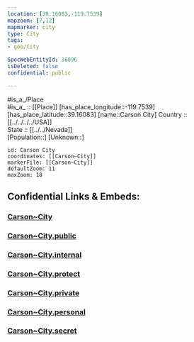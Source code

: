 ```yaml
---
location: [39.16083,-119.7539] 
mapzoom: [7,12] 
mapmarker: city 
type: City
tags:
- geo/City

SpocWebEntityId: 36096
isDeleted: false
confidential: public

---
```


#is_a_/Place  
#is_a_ :: [[Place]] 
[has_place_longitude::-119.7539] 
[has_place_latitude::39.16083] 
[name::Carson City] 
Country :: [[../../../../USA]]  
State :: [[../../Nevada]]  
[Population::] 
[Unknown::] 


```leaflet
id: Carson City
coordinates: [[Carson~City]] 
markerFile: [[Carson~City]] 
defaultZoom: 11 
maxZoom: 18
```


## Confidential Links & Embeds: 

### [Carson~City](/_Standards/Earth/Continent/America~North/USA/USA~Pacific/Nevada/counties~Nevada/Carson_City,County/cities~Carson_City/Carson~City.md) 

### [Carson~City.public](/_public/Earth/Continent/America~North/USA/USA~Pacific/Nevada/counties~Nevada/Carson_City,County/cities~Carson_City/Carson~City.public.md) 

### [Carson~City.internal](/_internal/Earth/Continent/America~North/USA/USA~Pacific/Nevada/counties~Nevada/Carson_City,County/cities~Carson_City/Carson~City.internal.md) 

### [Carson~City.protect](/_protect/Earth/Continent/America~North/USA/USA~Pacific/Nevada/counties~Nevada/Carson_City,County/cities~Carson_City/Carson~City.protect.md) 

### [Carson~City.private](/_private/Earth/Continent/America~North/USA/USA~Pacific/Nevada/counties~Nevada/Carson_City,County/cities~Carson_City/Carson~City.private.md) 

### [Carson~City.personal](/_personal/Earth/Continent/America~North/USA/USA~Pacific/Nevada/counties~Nevada/Carson_City,County/cities~Carson_City/Carson~City.personal.md) 

### [Carson~City.secret](/_secret/Earth/Continent/America~North/USA/USA~Pacific/Nevada/counties~Nevada/Carson_City,County/cities~Carson_City/Carson~City.secret.md)

